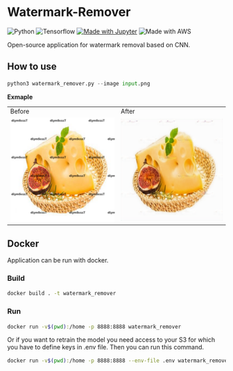 # Watermark-Remover

![Python](http://ForTheBadge.com/images/badges/made-with-python.svg)
![Tensorflow](https://img.shields.io/badge/TensorFlow-FF6F00?style=plastic&logo=tensorflow&logoColor=white)
[![Made with Jupyter](https://img.shields.io/badge/Made%20with-Jupyter-orange?style=for-the-badge&logo=Jupyter)](https://jupyter.org/try)
![Made with AWS](https://img.shields.io/badge/Amazon_AWS-232F3E?style=for-the-badge&logo=amazon-aws&logoColor=white)


Open-source application for watermark removal based on CNN. 

## How to use

```python
python3 watermark_remover.py --image input.png
```

**Exmaple**

<table>
  <tr>
     <td>Before</td>
     <td>After</td>
  </tr>
  <tr>
    <td><img src="test_images/input.png" width=475></td>
    <td><img src="test_images/output.png" width=475></td>
  </tr>
 </table>

## Docker
Application can be run with docker. 

### Build

```bash
docker build . -t watermark_remover
```

### Run
```bash
docker run -v$(pwd):/home -p 8888:8888 watermark_remover
```

Or if you want to retrain the model you need access to your S3 for which you have to define keys in .env file. Then you can run this command. 

```bash
docker run -v$(pwd):/home -p 8888:8888 --env-file .env watermark_remover .env
```
